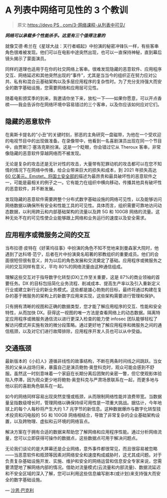 # A 列表中网络可见性的 3 个教训

> 原文:[https://devo PS . com/3-网络课程-从列表中可见/](https://devops.com/3-lessons-in-network-visibility-from-the-a-list/)

***网络可以承载多个性能杀手。这里有三个值得注意的***

就像艾德·希兰在《星球大战：天行者崛起》中扮演的秘密冲锋队一样，有些客串角色很难被发现。他们可以在电影中途突然出现，也可以一直保持神秘，直到幕后镜头揭示了蒙面演员。

同样的道理也适用于在你的社交网络上客串。很难发现隐藏的恶意软件、应用程序交互、网络延迟和其他突然出现的“事件”，尤其是当当今的组织正在努力应对公共、私有和混合云基础架构以及多层应用程序的复杂性时。为了充分支持强大而安全的数字基础设施，您需要网络和应用层可见性。

随着电影颁奖季的到来，我邀请你坐下来，放松一下——如果你愿意，可以开点香槟——我会告诉你在网络环境中容易错过的三个客串，以及你应该如何应对它们。

## 隐藏的恶意软件

在奥斯卡提名的“小丑”的关键时刻，邪恶的主角研究一盘磁带，为他在一个受欢迎的电视节目中的出现做准备。在录像带中，他看到一名喜剧演员出现在同一个节目中，由贾斯汀·塞洛克斯扮演。这是一个眨眼，你会错过它从 Theroux 客串，非常像隐藏的恶意软件穿越网络而不被发现。

无论是复杂的攻击还是无针对性的攻击，大量带有犯罪动机的攻击都可以在您不知情的情况下在网络中传播，给企业带来巨大的损失和成本，到 2021 年损失高达[60 亿美元。Emotet，](https://1c7fab3im83f5gqiow2qqs2k-wpengine.netdna-ssl.com/2015-wp/wp-content/uploads/2017/10/2017-Cybercrime-Report.pdf)[将国土安全部的](https://www.us-cert.gov/ncas/alerts/TA18-201A)描述为最昂贵和最具破坏性的恶意软件之一，可能是最相关的例子之一。它有能力在组织中横向移动，传播其他具有破坏性的恶意软件，并不断发展。

发现隐藏的恶意软件需要跨整个分布式数字基础设施的网络可见性，以及能够访问网络数据以确保所有安全和性能工具的可见性。具体而言，组织需要可靠地访问动态数据，以利用跨云和内部基础架构的流量以及跨 5G 和 100GB 网络的流量。这种无处不在的可见性使企业能够跟上网络和业务运行的速度以及安全需求。

## 应用程序或微服务之间的交互

当布拉德·皮特在《好莱坞往事》中扮演的角色不知不觉地来到曼森家大院时，他遇到了达科塔·范宁，后者在片中扮演臭名昭著的邪教组织的重要成员。他们的会面很短但很有意义，并为以后的角色发展和交流奠定了基础。应用程序或微服务之间的交互同样有意义，平均 80%的网络流量由这种通信组成。

理解这些交互对于指导数字化转型(DX)工作至关重要，这是 87%的商业领袖的首要任务。DX 的目标包括简化业务流程、削减成本、提高生产率以及引入重新定义行业或建立新行业的新业务模式。这些都是雄心勃勃的目标，最终将通过构建在复杂的基于微服务的架构上的新数字应用来实现，这些架构需要进行管理和保护。

只有拥有清晰的视图和正确的数据类型，您才能了解应用程序的交互、性能和安全特性，从而加快 DX。获得这一视图的唯一方法是查看网络上的动态数据。隔离特定应用程序或微服务通信流以进行更深入检查的能力使 infosec 团队能够轻松了解访问模式并实施有效的微分段策略。通过更好地了解应用程序和微服务之间的通信瓶颈，以及对它们进行故障排除，应用程序开发人员也可以从中受益。

## 交通瓶颈

最新版本的《小妇人》遵循非线性的故事结构，不断在两条时间线之间跳跃。当女孩的父亲从战场归来，暴露自己是演员鲍勃·奥登科克时，观众可能会感到不舒服。虽然这一时刻意味着一个家庭在长期分离后团聚的亲密一瞥，但它使观影体验陷入停滞，因为观众更少地将鲍勃·奥登科克与严肃场景联系在一起，而更多地与他以前的喜剧角色联系在一起。

如今的网络同样容易出现突然变慢或瓶颈，从而限制网络性能并浪费带宽。当数据量呈指数级增长时，管理网络以确保持续可用性是一项重大挑战。据估计，今年地球上的每个人每秒将产生大约 1.7 兆字节的新信息。这种数据爆炸与数字化转型技术投资和闪电般的 5G 和 100GB 网络相结合，导致了非常复杂的企业基础架构设置，以及跨物理、虚拟和云环境的网络盲点。

解决方案在于拥有合适的数据来帮助您了解网络和应用程序性能。通过分析网络流量，您可以立即获得可操作的数据点，这些数据点可用于解决问题点。

无论我们谈论的是大屏幕还是企业网络，意外事件都很常见，而且很容易被忽略——当恶意软件和瓶颈等因素对网络安全和速度构成威胁时，这尤其成问题。对于负责复杂基础设施开发、实施、维护和安全的网络运营和信息安全专家来说，您需要清楚地了解网络内部的情况。借助对流量模式(云流量和内部流量)、数据流延迟和不安全区域的深入了解，您可以利用这些信息编写剧本(或计划)来支持强大而安全的数字基础设施。

— [沙恩·巴克利](https://devops.com/author/shane-buckley/)